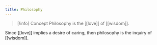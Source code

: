 ```yaml
---
title: Philosophy
---
```

> [!info] Concept
> Philosophy is the [[love]] of [[wisdom]].

Since [[love]] implies a desire of caring, then philosophy is the inquiry of [[wisdom]].

